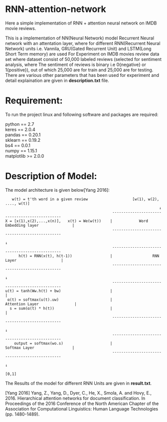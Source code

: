 # RNN-attention-network
Here a simple implementation of RNN + attention neural network on IMDB movie reviews.

This is a implementation of NN(Neural Network) model Recurrent Neural network with an attentation layer, where for different RNN(Recurrent Neural Network) units i.e. Vannila, GRU(Gated Recurrent Unit) and LSTM(Long Short Term memory) are used For Experiment on IMDB movies review data set where dataset consist of 50,000 labeled reviews (selected for sentiment analysis, where The sentiment of reviews is binary i.e 0{negative} or 1{positive}), out of which 25,000 are for train  and 25,000 are for testing. There are various other parameters that has been used for experiment and detail explaination are given in **description.txt** file.

# Requirement:
To run the project linux and following software and packages are required:
 
  python == 2.7 <br>
  keres == 2.0.4 <br>
  pandas == 0.20.1 <br>
  sklearn == 0.19.2 <br>
  bs4 == 0.0.1 <br>
  numpy == 1.15.1 <br>
  matplotlib >= 2.0.0 <br>

# Description of Model:
The model architecture is given below[Yang 2016]:

                               
       w(t) = t'th word in a given review                    [w(1), w(2), ...., w(t)]
                                                                         ↓
                                                    -----------------------------------------------
    X = [x(1),x(2),...,x(n)],   x(t) = We(w(t))    |            Word Embedding layer               |
                                                    -----------------------------------------------
                                                                          ↓
                                                    -----------------------------------------------
          h(t) = RNN(x(t), h(t-1))                 |                  RNN Layer                    |
                                                    -----------------------------------------------
                                                                          ↓
                                                    -----------------------------------------------
    u(t) = tanh(Ww.h(t) + bw)                      |                                               |
     α(t) = softmax(u(t).uw)                       |                Attention Layer                |
      s = sum(α(t) * h(t))                         |                                               |
                                                    -----------------------------------------------
                                                                          ↓
                                                    -----------------------------------------------
        output = softmax(wo.s)                     |                 Softmax Layer                 |
                                                    -----------------------------------------------
                                                                          ↓
                                                                        [0,1]


The Results of the model for different RNN Units are given in **result.txt**.

[Yang 2016] Yang, Z., Yang, D., Dyer, C., He, X., Smola, A. and Hovy, E., 2016. Hierarchical attention networks for document classification. In Proceedings of the 2016 Conference of the North American Chapter of the Association for Computational Linguistics: Human Language Technologies (pp. 1480-1489).
